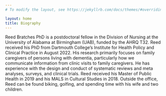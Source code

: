 ```yaml
---
# To modify the layout, see https://jekyllrb.com/docs/themes/#overriding-theme-defaults

layout: home
title: Biography
---
```


Reed Bratches PhD is a postdoctoral fellow in the Division of Nursing at the University of Alabama at Birmingham (UAB), funded by the AHRQ T32. Reed received his PhD from Dartmouth College’s Institute for Health Policy and Clinical Practice in August 2022. His research primarily focuses on family caregivers of persons living with dementia, particularly how we communicate information from clinic visits to family caregivers. He has experience with the design and conduct of systematic reviews and meta analyses, surveys, and clinical trials. Reed received his Master of Public Health in 2019 and his MALS in Cultural Studies in 2018. Outside the office, Reed can be found biking, golfing, and spending time with his wife and two children.